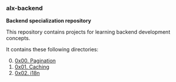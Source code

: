 ### alx-backend

__Backend specialization repository__

This repository contains projects for learning backend development concepts.

It contains these following directories:

0. [0x00. Pagination](https://github.com/8srael/alx-backend/tree/master/0x00-pagination)
1. [0x01. Caching](https://github.com/8srael/alx-backend/tree/master/0x01-caching)
2. [0x02. i18n](https://github.com/8srael/alx-backend/tree/master/0x02-i18n)
